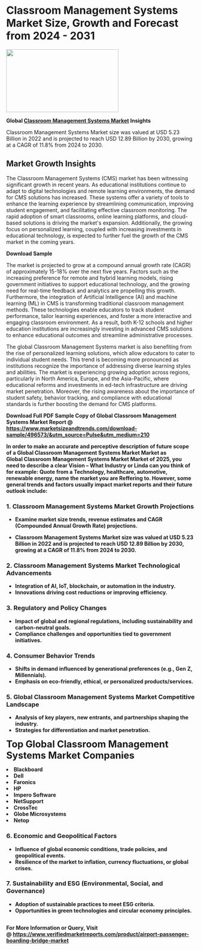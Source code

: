 <H1>Classroom Management Systems Market Size, Growth and Forecast from 2024 - 2031</H1><img class="aligncenter size-medium wp-image-584254" src="https://thirdeyenews.in/wp-content/uploads/2024/09/Global-Market-Research-300x168.jpeg" alt="" width="300" height="168" /><p><strong>Global&nbsp;<a href="https://www.marketsizeandtrends.com/download-sample/496573/&amp;utm_source=Pulse&amp;utm_medium=210">Classroom Management Systems Market</a> Insights</strong></p><p>Classroom Management Systems Market size was valued at USD 5.23 Billion in 2022 and is projected to reach USD 12.89 Billion by 2030, growing at a CAGR of 11.8% from 2024 to 2030.</p><p><h2>Market Growth Insights</h2> <p>The Classroom Management Systems (CMS) market has been witnessing significant growth in recent years. As educational institutions continue to adapt to digital technologies and remote learning environments, the demand for CMS solutions has increased. These systems offer a variety of tools to enhance the learning experience by streamlining communication, improving student engagement, and facilitating effective classroom monitoring. The rapid adoption of smart classrooms, online learning platforms, and cloud-based solutions is driving the market's expansion. Additionally, the growing focus on personalized learning, coupled with increasing investments in educational technology, is expected to further fuel the growth of the CMS market in the coming years.</p> <p><strong>Download Sample</strong></p> <p>The market is projected to grow at a compound annual growth rate (CAGR) of approximately 15-18% over the next five years. Factors such as the increasing preference for remote and hybrid learning models, rising government initiatives to support educational technology, and the growing need for real-time feedback and analytics are propelling this growth. Furthermore, the integration of Artificial Intelligence (AI) and machine learning (ML) in CMS is transforming traditional classroom management methods. These technologies enable educators to track student performance, tailor learning experiences, and foster a more interactive and engaging classroom environment. As a result, both K-12 schools and higher education institutions are increasingly investing in advanced CMS solutions to enhance educational outcomes and streamline administrative processes.</p> <p>The global Classroom Management Systems market is also benefiting from the rise of personalized learning solutions, which allow educators to cater to individual student needs. This trend is becoming more pronounced as institutions recognize the importance of addressing diverse learning styles and abilities. The market is experiencing growing adoption across regions, particularly in North America, Europe, and the Asia-Pacific, where educational reforms and investments in ed-tech infrastructure are driving market penetration. Moreover, the rising awareness about the importance of student safety, behavior tracking, and compliance with educational standards is further boosting the demand for CMS platforms.</p> <p><strong></p><p><span class=""><strong>Download Full PDF Sample Copy of Global Classroom Management Systems Market Report</strong> @ <a href="https://www.marketsizeandtrends.com/download-sample/496573/&amp;utm_source=Pulse&amp;utm_medium=210" target="_blank">https://www.marketsizeandtrends.com/download-sample/496573/&amp;utm_source=Pulse&amp;utm_medium=210</a></span></p><p>In order to make an accurate and perceptive description of future scope of a Global&nbsp;Classroom Management Systems Market Market as Global&nbsp;Classroom Management Systems Market Market of 2025, you need to describe a clear Vision &ndash; What Industry or Linda can you think of for example: Quote from a Technology, healthcare, automotive, renewable energy, name the market you are Reffering to. However, some general trends and factors usually impact market reports and their future outlook include:</p><h3>1.&nbsp;<strong>Classroom Management Systems Market Growth Projections</strong></h3><ul><li>Examine market size trends, revenue estimates and CAGR (Compounded Annual Growth Rate) projections.</li><li><p>Classroom Management Systems Market size was valued at USD 5.23 Billion in 2022 and is projected to reach USD 12.89 Billion by 2030, growing at a CAGR of 11.8% from 2024 to 2030.</p></li></ul><h3>2.&nbsp;<strong>Classroom Management Systems Market Technological Advancements</strong></h3><ul><li>Integration of AI, IoT, blockchain, or automation in the industry.</li><li>Innovations driving cost reductions or improving efficiency.</li></ul><h3>3.&nbsp;<strong>Regulatory and Policy Changes</strong></h3><ul><li>Impact of global and regional regulations, including sustainability and carbon-neutral goals.</li><li>Compliance challenges and opportunities tied to government initiatives.</li></ul><h3>4.&nbsp;<strong>Consumer Behavior Trends</strong></h3><ul><li>Shifts in demand influenced by generational preferences (e.g., Gen Z, Millennials).</li><li>Emphasis on eco-friendly, ethical, or personalized products/services.</li></ul><h3>5.&nbsp;<strong>Global Classroom Management Systems Market Competitive Landscape</strong></h3><ul><li>Analysis of key players, new entrants, and partnerships shaping the industry.</li><li>Strategies for differentiation and market penetration.</li></ul><p data-pm-slice="1 1 []"><span style="color: inherit; font-family: inherit; font-size: 25px;">Top Global Classroom Management Systems Market Companies</span></p><div class="" data-test-id=""><p><li>Blackboard</li><li> Dell</li><li> Faronics</li><li> HP</li><li> Impero Software</li><li> NetSupport</li><li> CrossTec</li><li> Globe Microsystems</li><li> Netop</li></p></div><h3>6.&nbsp;<strong>Economic and Geopolitical Factors</strong></h3><ul><li>Influence of global economic conditions, trade policies, and geopolitical events.</li><li>Resilience of the market to inflation, currency fluctuations, or global crises.</li></ul><h3>7.&nbsp;<strong>Sustainability and ESG (Environmental, Social, and Governance)</strong></h3><ul><li>Adoption of sustainable practices to meet ESG criteria.</li><li>Opportunities in green technologies and circular economy principles.</li></ul><h2><strong style="font-size: 14px;">For More Information or Query, Visit @&nbsp;</strong><a style="background-color: #ffffff; font-size: 14px;" href="https://www.marketsizeandtrends.com/report/classroom-management-systems-market/" target="_blank">https://www.verifiedmarketreports.com/product/airport-passenger-boarding-bridge-market</a></h2>
